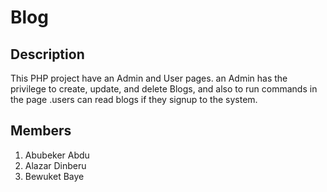 # Blog

## Description

This PHP project have an Admin and User pages. an Admin has the privilege to create, update, and delete Blogs, and also to run commands in the page .users can read blogs if they signup to the system.

## Members
1. Abubeker Abdu
2. Alazar Dinberu
3. Bewuket Baye

